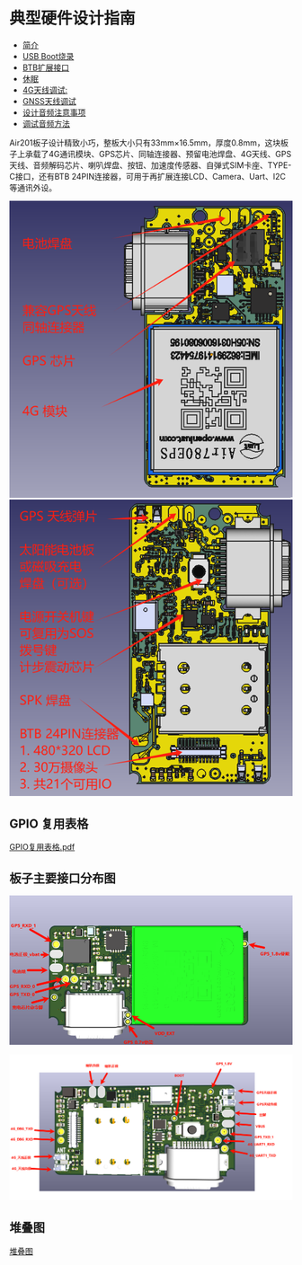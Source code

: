 # 典型硬件设计指南

- [简介](index.md)
- [USB Boot烧录](usb_boot.md)
- [BTB扩展接口](btb.md)
- [休眠](sleep.md)
- [4G天线调试:](4g_ant.md)
- [GNSS天线调试](gnss_ant.md)
- [设计音频注意事项](audio.md)
- [调试音频方法](audio_debug.md)

Air201板子设计精致小巧，整板大小只有33mm×16.5mm，厚度0.8mm，这块板子上承载了4G通讯模块、GPS芯片、同轴连接器、预留电池焊盘、4G天线、GPS天线、音频解码芯片、喇叭焊盘、按钮、加速度传感器、自弹式SIM卡座、TYPE-C接口，还有BTB 24PIN连接器，可用于再扩展连接LCD、Camera、Uart、I2C等通讯外设。

![img](image/air201_hd_1.PNG)![img](image/air201_hd_2.PNG)

## GPIO 复用表格

[GPIO复用表格.pdf](https://cdn.openluat-luatcommunity.openluat.com/attachment/20240415144933952_Air780EP&Air780EPV_GPIO_table_20240415.pdf)

## 板子主要接口分布图

![img](image/air201_v1.3_%E6%B5%8B%E8%AF%95%E7%82%B9_%E6%AD%A3%E9%9D%A2.png)

![img](image/air201_v1.3_%E6%B5%8B%E8%AF%95%E7%82%B9_%E5%8F%8D%E9%9D%A2.png)

## 堆叠图

[堆叠图](./file/HZ201P_10.8.wrl)



